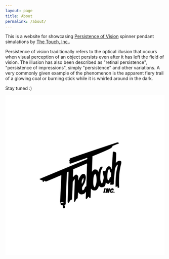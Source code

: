 ```yaml
---
layout: page
title: About
permalink: /about/
---
```


This is a website for showcasing [Persistence of Vision](https://www.masterclass.com/articles/persistence-of-vision-explained) spinner pendant simulations by [The Touch, Inc.](https://www.the-touch.com).

Persistence of vision traditionally refers to the optical illusion that occurs when visual perception of an object persists even after it has left the field of vision. The illusion has also been described as "retinal persistence", "persistence of impressions", simply "persistence" and other variations. A very commonly given example of the phenomenon is the apparent fiery trail of a glowing coal or burning stick while it is whirled around in the dark.

Stay tuned :)

![Logo for The Touch, Inc.](/TTLogo-transparentbackground.png "TT Logo")
